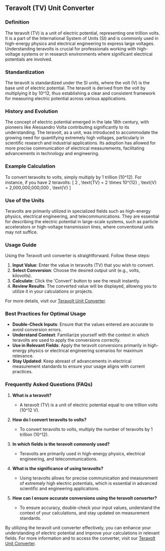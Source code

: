 ## Teravolt (TV) Unit Converter

### Definition
The teravolt (TV) is a unit of electric potential, representing one trillion volts. It is a part of the International System of Units (SI) and is commonly used in high-energy physics and electrical engineering to express large voltages. Understanding teravolts is crucial for professionals working with high-voltage systems or in research environments where significant electrical potentials are involved.

### Standardization
The teravolt is standardized under the SI units, where the volt (V) is the base unit of electric potential. The teravolt is derived from the volt by multiplying it by 10^12, thus establishing a clear and consistent framework for measuring electric potential across various applications.

### History and Evolution
The concept of electric potential emerged in the late 18th century, with pioneers like Alessandro Volta contributing significantly to its understanding. The teravolt, as a unit, was introduced to accommodate the growing need for quantifying extremely high voltages, particularly in scientific research and industrial applications. Its adoption has allowed for more precise communication of electrical measurements, facilitating advancements in technology and engineering.

### Example Calculation
To convert teravolts to volts, simply multiply by 1 trillion (10^12). For instance, if you have 2 teravolts:
\[ 
2 \, \text{TV} = 2 \times 10^{12} \, \text{V} = 2,000,000,000,000 \, \text{V} 
\]

### Use of the Units
Teravolts are primarily utilized in specialized fields such as high-energy physics, electrical engineering, and telecommunications. They are essential for describing the electric potential in large-scale systems, such as particle accelerators or high-voltage transmission lines, where conventional units may not suffice.

### Usage Guide
Using the Teravolt unit converter is straightforward. Follow these steps:
1. **Input Value**: Enter the value in teravolts (TV) that you wish to convert.
2. **Select Conversion**: Choose the desired output unit (e.g., volts, kilovolts).
3. **Calculate**: Click the 'Convert' button to see the result instantly.
4. **Review Results**: The converted value will be displayed, allowing you to utilize it in your calculations or projects.

For more details, visit our [Teravolt Unit Converter](https://www.inayam.co/unit-converter/electric_potential).

### Best Practices for Optimal Usage
- **Double-Check Inputs**: Ensure that the values entered are accurate to avoid conversion errors.
- **Understand Context**: Familiarize yourself with the context in which teravolts are used to apply the conversions correctly.
- **Use in Relevant Fields**: Apply the teravolt conversions primarily in high-energy physics or electrical engineering scenarios for maximum relevance.
- **Stay Updated**: Keep abreast of advancements in electrical measurement standards to ensure your usage aligns with current practices.

### Frequently Asked Questions (FAQs)

1. **What is a teravolt?**
   - A teravolt (TV) is a unit of electric potential equal to one trillion volts (10^12 V).

2. **How do I convert teravolts to volts?**
   - To convert teravolts to volts, multiply the number of teravolts by 1 trillion (10^12).

3. **In which fields is the teravolt commonly used?**
   - Teravolts are primarily used in high-energy physics, electrical engineering, and telecommunications.

4. **What is the significance of using teravolts?**
   - Using teravolts allows for precise communication and measurement of extremely high electric potentials, which is essential in advanced scientific and engineering applications.

5. **How can I ensure accurate conversions using the teravolt converter?**
   - To ensure accuracy, double-check your input values, understand the context of your calculations, and stay updated on measurement standards.

By utilizing the teravolt unit converter effectively, you can enhance your understanding of electric potential and improve your calculations in relevant fields. For more information and to access the converter, visit our [Teravolt Unit Converter](https://www.inayam.co/unit-converter/electric_potential).